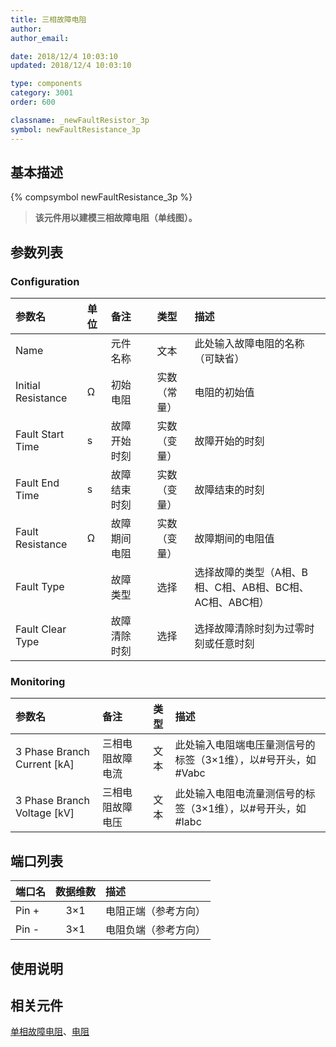```yaml
---
title: 三相故障电阻
author: 
author_email:

date: 2018/12/4 10:03:10
updated: 2018/12/4 10:03:10

type: components
category: 3001
order: 600

classname: _newFaultResistor_3p
symbol: newFaultResistance_3p
---
```

## 基本描述
{% compsymbol newFaultResistance_3p %}

> **该元件用以建模三相故障电阻（单线图）。**

## 参数列表
### Configuration
| 参数名 | 单位 | 备注 | 类型 | 描述 |
| :--- | :--- | :--- | :--: | :--- |
| Name |  | 元件名称 | 文本 | 此处输入故障电阻的名称（可缺省） |
| Initial Resistance | Ω | 初始电阻 | 实数（常量） | 电阻的初始值 |
| Fault Start Time | s | 故障开始时刻 | 实数（变量） | 故障开始的时刻 |
| Fault End Time | s | 故障结束时刻 | 实数（变量） | 故障结束的时刻 |
| Fault Resistance | Ω | 故障期间电阻 | 实数（变量） | 故障期间的电阻值 |
| Fault Type |  | 故障类型 | 选择 | 选择故障的类型（A相、B相、C相、AB相、BC相、AC相、ABC相） |
| Fault Clear Type | | 故障清除时刻 | 选择 | 选择故障清除时刻为过零时刻或任意时刻 |
### Monitoring
| 参数名 | 备注 | 类型 | 描述 |
| :--- | :--- | :--: | :--- |
| 3 Phase Branch Current \[kA\] | 三相电阻故障电流 | 文本 |  此处输入电阻端电压量测信号的标签（3×1维），以#号开头，如#Vabc |
| 3 Phase Branch Voltage \[kV\] | 三相电阻故障电压 | 文本 | 此处输入电阻电流量测信号的标签（3×1维），以#号开头，如#Iabc |


## 端口列表

| 端口名 | 数据维数 | 描述 |
| :--- | :--:  | :--- |
| Pin + | 3×1 |电阻正端（参考方向）|                   
| Pin - | 3×1 |电阻负端（参考方向）|                   

## 使用说明



## 相关元件

[单相故障电阻](comp_newFaultResistor.html)、[电阻](compnewResistorRouter.html)
